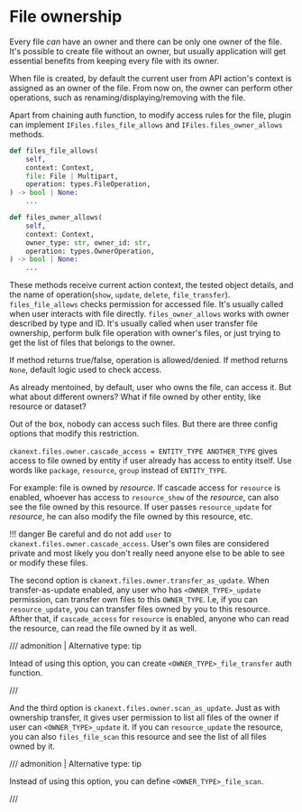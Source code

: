 # File ownership

Every file *can* have an owner and there can be only one owner of the
file. It's possible to create file without an owner, but usually application
will get essential benefits from keeping every file with its owner.

When file is created, by default the current user from API action's context is
assigned as an owner of the file. From now on, the owner can perform other
operations, such as renaming/displaying/removing with the file.

Apart from chaining auth function, to modify access rules for the file, plugin
can implement `IFiles.files_file_allows` and `IFiles.files_owner_allows`
methods.

```python
def files_file_allows(
    self,
    context: Context,
    file: File | Multipart,
    operation: types.FileOperation,
) -> bool | None:
    ...

def files_owner_allows(
    self,
    context: Context,
    owner_type: str, owner_id: str,
    operation: types.OwnerOperation,
) -> bool | None:
    ...

```

These methods receive current action context, the tested object details, and
the name of operation(`show`, `update`, `delete`,
`file_transfer`). `files_file_allows` checks permission for accessed file. It's
usually called when user interacts with file directly. `files_owner_allows`
works with owner described by type and ID. It's usually called when user
transfer file ownership, perform bulk file operation with owner's files, or
just trying to get the list of files that belongs to the owner.

If method returns true/false, operation is allowed/denied. If method returns
`None`, default logic used to check access.

As already mentoined, by default, user who owns the file, can access it. But
what about different owners? What if file owned by other entity, like resource
or dataset?

Out of the box, nobody can access such files. But there are three config
options that modify this restriction.

`ckanext.files.owner.cascade_access = ENTITY_TYPE ANOTHER_TYPE` gives access to
file owned by entity if user already has access to entity itself. Use words
like `package`, `resource`, `group` instead of `ENTITY_TYPE`.

For example: file is owned by *resource*. If cascade access for `resource` is
enabled, whoever has access to `resource_show` of the *resource*, can also see
the file owned by this resource. If user passes `resource_update` for
*resource*, he can also modify the file owned by this resource, etc.

!!! danger
    Be careful and do not add `user` to
    `ckanext.files.owner.cascade_access`. User's own files are considered
    private and most likely you don't really need anyone else to be able to see
    or modify these files.

The second option is `ckanext.files.owner.transfer_as_update`.  When
transfer-as-update enabled, any user who has `<OWNER_TYPE>_update` permission,
can transfer own files to this `OWNER_TYPE`. I.e, if you can `resource_update`,
you can transfer files owned by you to this resource. Afther that, if
`cascade_access` for `resource` is enabled, anyone who can read the resource,
can read the file owned by it as well.

/// admonition | Alternative
    type: tip

Intead of using this option, you can create `<OWNER_TYPE>_file_transfer` auth
function.

///

And the third option is `ckanext.files.owner.scan_as_update`.  Just as with
ownership transfer, it gives user permission to list all files of the owner if
user can `<OWNER_TYPE>_update` it.  If you can `resource_update` the resource,
you can also `files_file_scan` this resource and see the list of all files
owned by it.

/// admonition | Alternative
    type: tip

Instead of using this option, you can define `<OWNER_TYPE>_file_scan`.

///
